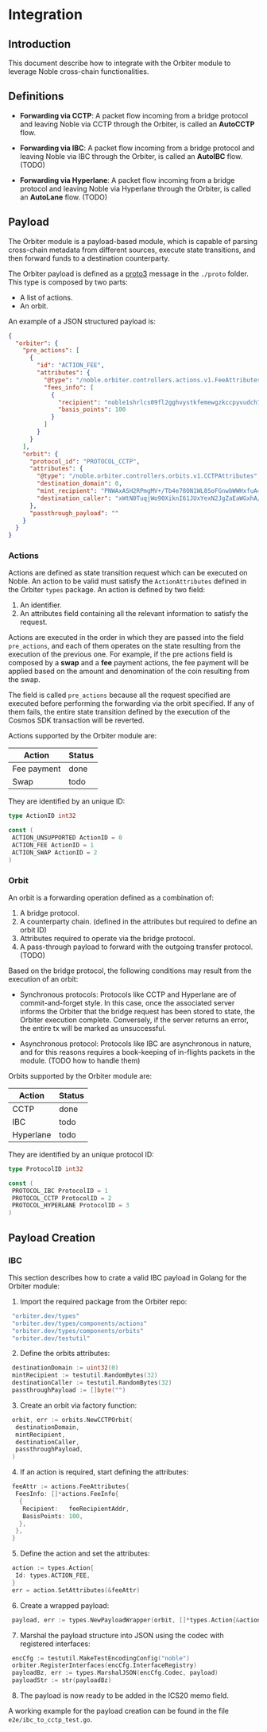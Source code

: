 # Integration

## Introduction

This document describe how to integrate with the Orbiter module to leverage Noble cross-chain
functionalities.

## Definitions

- **Forwarding via CCTP**: A packet flow incoming from a bridge protocol and leaving Noble via CCTP
  through the Orbiter, is called an **AutoCCTP** flow.

- **Forwarding via IBC**: A packet flow incoming from a bridge protocol and leaving Noble via IBC
  through the Orbiter, is called an **AutoIBC** flow. (TODO)

- **Forwarding via Hyperlane**: A packet flow incoming from a bridge protocol and leaving Noble via
  Hyperlane through the Orbiter, is called an **AutoLane** flow. (TODO)

## Payload

The Orbiter module is a payload-based module, which is capable of parsing cross-chain metadata from
different sources, execute state transitions, and then forward funds to a destination counterparty.

The Orbiter payload is defined as a [proto3](https://protobuf.dev/) message in the `./proto` folder.
This type is composed by two parts:

- A list of actions.
- An orbit.

An example of a JSON structured payload is:

```json
{
  "orbiter": {
    "pre_actions": [
      {
        "id": "ACTION_FEE",
        "attributes": {
          "@type": "/noble.orbiter.controllers.actions.v1.FeeAttributes",
          "fees_info": [
            {
              "recipient": "noble1shrlcs09fl2gghvystkfemewgzkccpyvudch7y",
              "basis_points": 100
            }
          ]
        }
      }
    ],
    "orbit": {
      "protocol_id": "PROTOCOL_CCTP",
      "attributes": {
        "@type": "/noble.orbiter.controllers.orbits.v1.CCTPAttributes",
        "destination_domain": 0,
        "mint_recipient": "PNWAxASH2RPmgMV+/Tb4e78ON1WL8SoFGnwbWWHxfuA=",
        "destination_caller": "xWtN0TuqjWo90XiknI61JUxYexN2JgZaEaWGxhA/rXE="
      },
      "passthrough_payload": ""
    }
  }
}
```

### Actions

Actions are defined as state transition request which can be executed on Noble. An action to be
valid must satisfy the `ActionAttributes` defined in the Orbiter `types` package. An action is
defined by two field:

1. An identifier.
2. An attributes field containing all the relevant information to satisfy the request.

Actions are executed in the order in which they are passed into the field `pre_actions`, and each of
them operates on the state resulting from the execution of the previous one. For example, if the pre
actions field is composed by a **swap** and a **fee** payment actions, the fee payment will be
applied based on the amount and denomination of the coin resulting from the swap.

The field is called `pre_actions` because all the request specified are executed before performing
the forwarding via the orbit specified. If any of them fails, the entire state transition defined by
the execution of the Cosmos SDK transaction will be reverted.

Actions supported by the Orbiter module are:

<div align="center">

| Action      | Status |
| ----------- | ------ |
| Fee payment | done   |
| Swap        | todo   |

</div>

They are identified by an unique ID:

```go
type ActionID int32

const (
 ACTION_UNSUPPORTED ActionID = 0
 ACTION_FEE ActionID = 1
 ACTION_SWAP ActionID = 2
)
```

### Orbit

An orbit is a forwarding operation defined as a combination of:

1. A bridge protocol.
2. A counterparty chain. (defined in the attributes but required to define an orbit ID)
3. Attributes required to operate via the bridge protocol.
4. A pass-through payload to forward with the outgoing transfer protocol. (TODO)

Based on the bridge protocol, the following conditions may result from the execution of an orbit:

- Synchronous protocols: Protocols like CCTP and Hyperlane are of commit-and-forget style. In this
  case, once the associated server informs the Orbiter that the bridge request has been stored to
  state, the Orbiter execution complete. Conversely, if the server returns an error, the entire tx
  will be marked as unsuccessful.

- Asynchronous protocol: Protocols like IBC are asynchronous in nature, and for this reasons
  requires a book-keeping of in-flights packets in the module. (TODO how to handle them)

Orbits supported by the Orbiter module are:

<div align="center">

| Action    | Status |
| --------- | ------ |
| CCTP      | done   |
| IBC       | todo   |
| Hyperlane | todo   |

</div>

They are identified by an unique protocol ID:

```go
type ProtocolID int32

const (
 PROTOCOL_IBC ProtocolID = 1
 PROTOCOL_CCTP ProtocolID = 2
 PROTOCOL_HYPERLANE ProtocolID = 3
)
```

## Payload Creation

### IBC

This section describes how to crate a valid IBC payload in Golang for the Orbiter module:

1. Import the required package from the Orbiter repo:

```go
 "orbiter.dev/types"
 "orbiter.dev/types/components/actions"
 "orbiter.dev/types/components/orbits"
 "orbiter.dev/testutil"
```

2. Define the orbits attributes:

```go
 destinationDomain := uint32(0)
 mintRecipient := testutil.RandomBytes(32)
 destinationCaller := testutil.RandomBytes(32)
 passthroughPayload := []byte("")
```

3. Create an orbit via factory function:

```go
 orbit, err := orbits.NewCCTPOrbit(
  destinationDomain,
  mintRecipient,
  destinationCaller,
  passthroughPayload,
 )
```

4. If an action is required, start defining the attributes:

```go
 feeAttr := actions.FeeAttributes{
  FeesInfo: []*actions.FeeInfo{
   {
    Recipient:   feeRecipientAddr,
    BasisPoints: 100,
   },
  },
 }
```

5. Define the action and set the attributes:

```go
 action := types.Action{
  Id: types.ACTION_FEE,
 }
 err = action.SetAttributes(&feeAttr)
```

6. Create a wrapped payload:

```go
 payload, err := types.NewPayloadWrapper(orbit, []*types.Action{&action})
```

7. Marshal the payload structure into JSON using the codec with registered interfaces:

```go
 encCfg := testutil.MakeTestEncodingConfig("noble")
 orbiter.RegisterInterfaces(encCfg.InterfaceRegistry)
 payloadBz, err := types.MarshalJSON(encCfg.Codec, payload)
 payloadStr := str(payloadBz)
```

8. The payload is now ready to be added in the ICS20 memo field.

A working example for the payload creation can be found in the file `e2e/ibc_to_cctp_test.go`.
